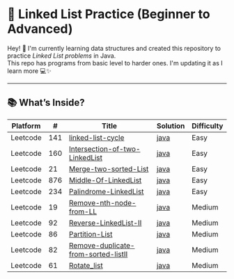 # 🔗 Linked List Practice (Beginner to Advanced)

Hey! 👋 I'm currently learning data structures and created this repository to practice *Linked List problems* in Java.  
This repo has programs from basic level to harder ones. I'm updating it as I learn more 💻✨

---

## 📚 What’s Inside?

| Platform| # | Title | Solution | Difficulty | 
|-------- | --- | ----- | -------- | ---------- | 
|Leetcode|141|[linked-list-cycle](https://leetcode.com/problems/linked-list-cycle/description/)|[java](https://github.com/Vishwa-V25/DSA-LeetCode/tree/main/LinkedList/Linked%20list%20cycle)|Easy|
|Leetcode|160|[Intersection-of-two-LinkedList](https://leetcode.com/problems/intersection-of-two-linked-lists/description/)|[java](https://github.com/Vishwa-V25/DSA-LeetCode/tree/main/LinkedList/Intersection%20of%20Two%20LinkedList)|Easy|
|Leetcode|21|[Merge-two-sorted-List](https://leetcode.com/problems/merge-two-sorted-lists/description/)|[java](https://github.com/Vishwa-V25/DSA-LeetCode/tree/main/LinkedList/Merge%20two%20sorted%20list)|Easy|
|Leetcode|876|[Middle-Of-LinkedList](https://leetcode.com/problems/middle-of-the-linked-list/description/)|[java](https://github.com/Vishwa-V25/DSA-LeetCode/tree/main/LinkedList/Middle%20of%20the%20Linkedlist)|Easy|
|Leetcode|234|[Palindrome-LinkedList](https://leetcode.com/problems/palindrome-linked-list/description/)|[java](https://github.com/Vishwa-V25/DSA-LeetCode/tree/main/LinkedList/Palindrome%20Linkedlist)|Easy|
|Leetcode|19|[Remove-nth-node-from-LL](https://leetcode.com/problems/remove-nth-node-from-end-of-list/description/)|[java](https://github.com/Vishwa-V25/DSA-LeetCode/tree/main/LinkedList/%20Remove%20Nth%20Node%20From%20End%20of%20List)|Medium|
|Leetcode|92|[Reverse-LinkedList-II](https://leetcode.com/problems/reverse-linked-list-ii/description/)|[java](https://github.com/Vishwa-V25/DSA-LeetCode/tree/main/LinkedList/Reverse%20Linked%20List%20II)|Medium|
|Leetcode|86|[Partition-List](https://github.com/Vishwa-V25/DSA-LeetCode/tree/main/LinkedList/Partition%20List)|[java](https://github.com/Vishwa-V25/DSA-LeetCode/tree/main/LinkedList/Partition%20List)|Medium|
|Leetcode|82|[Remove-duplicate-from-sorted-listII ](https://leetcode.com/problems/remove-duplicates-from-sorted-list-ii/description/)|[java](https://github.com/Vishwa-V25/DSA-LeetCode/tree/main/LinkedList/Remove%20Duplicates%20from%20Sorted%20List%20II)|Medium|
|Leetcode|61|[Rotate_list](https://leetcode.com/problems/rotate-list/)|[java](https://github.com/Vishwa-V25/DSA-LeetCode/tree/main/LinkedList/Rotate%20list)|Medium|

